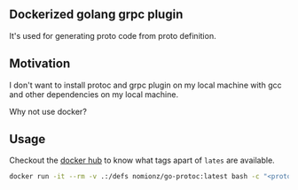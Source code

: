 ## Dockerized golang grpc plugin

It's used for generating proto code from proto definition.

## Motivation

I don't want to install protoc and grpc plugin on my local machine with gcc and other dependencies on my local machine.

Why not use docker?

## Usage

Checkout the [docker hub](https://hub.docker.com/repository/docker/nomionz/go-protoc/tags?page=1&ordering=last_updated) to know what tags apart of `lates` are available.

```bash
docker run -it --rm -v .:/defs nomionz/go-protoc:latest bash -c "<protoc command>"
```
